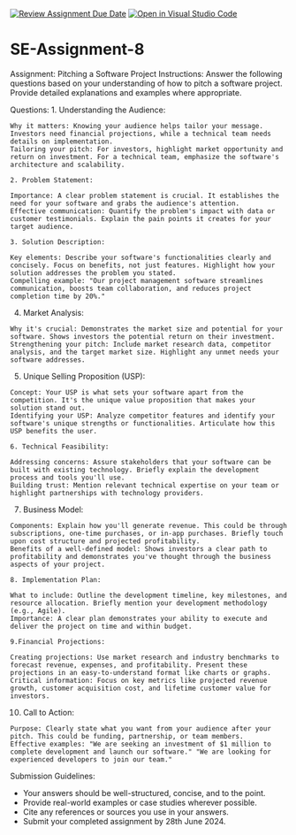 [![Review Assignment Due Date](https://classroom.github.com/assets/deadline-readme-button-22041afd0340ce965d47ae6ef1cefeee28c7c493a6346c4f15d667ab976d596c.svg)](https://classroom.github.com/a/4bgukiqw)
[![Open in Visual Studio Code](https://classroom.github.com/assets/open-in-vscode-2e0aaae1b6195c2367325f4f02e2d04e9abb55f0b24a779b69b11b9e10269abc.svg)](https://classroom.github.com/online_ide?assignment_repo_id=15317757&assignment_repo_type=AssignmentRepo)
# SE-Assignment-8
 Assignment: Pitching a Software Project
 Instructions:
Answer the following questions based on your understanding of how to pitch a software project. Provide detailed explanations and examples where appropriate.

 Questions:
    1. Understanding the Audience:

    Why it matters: Knowing your audience helps tailor your message. Investors need financial projections, while a technical team needs details on implementation.
    Tailoring your pitch: For investors, highlight market opportunity and return on investment. For a technical team, emphasize the software's architecture and scalability.

    2. Problem Statement:

    Importance: A clear problem statement is crucial. It establishes the need for your software and grabs the audience's attention.
    Effective communication: Quantify the problem's impact with data or customer testimonials. Explain the pain points it creates for your target audience.

    3. Solution Description:

    Key elements: Describe your software's functionalities clearly and concisely. Focus on benefits, not just features. Highlight how your solution addresses the problem you stated.
    Compelling example: "Our project management software streamlines communication, boosts team collaboration, and reduces project completion time by 20%."

   4. Market Analysis:

    Why it's crucial: Demonstrates the market size and potential for your software. Shows investors the potential return on their investment.
    Strengthening your pitch: Include market research data, competitor analysis, and the target market size. Highlight any unmet needs your software addresses.

   5. Unique Selling Proposition (USP):

    Concept: Your USP is what sets your software apart from the competition. It's the unique value proposition that makes your solution stand out.
    Identifying your USP: Analyze competitor features and identify your software's unique strengths or functionalities. Articulate how this USP benefits the user.

    6. Technical Feasibility:

    Addressing concerns: Assure stakeholders that your software can be built with existing technology. Briefly explain the development process and tools you'll use.
    Building trust: Mention relevant technical expertise on your team or highlight partnerships with technology providers.

   7. Business Model:

    Components: Explain how you'll generate revenue. This could be through subscriptions, one-time purchases, or in-app purchases. Briefly touch upon cost structure and projected profitability.
    Benefits of a well-defined model: Shows investors a clear path to profitability and demonstrates you've thought through the business aspects of your project.

    8. Implementation Plan:

    What to include: Outline the development timeline, key milestones, and resource allocation. Briefly mention your development methodology (e.g., Agile).
    Importance: A clear plan demonstrates your ability to execute and deliver the project on time and within budget.

    9.Financial Projections:

    Creating projections: Use market research and industry benchmarks to forecast revenue, expenses, and profitability. Present these projections in an easy-to-understand format like charts or graphs.
    Critical information: Focus on key metrics like projected revenue growth, customer acquisition cost, and lifetime customer value for investors.

   10. Call to Action:

    Purpose: Clearly state what you want from your audience after your pitch. This could be funding, partnership, or team members.
    Effective examples: "We are seeking an investment of $1 million to complete development and launch our software." "We are looking for experienced developers to join our team."
 Submission Guidelines:
- Your answers should be well-structured, concise, and to the point.
- Provide real-world examples or case studies wherever possible.
- Cite any references or sources you use in your answers.
- Submit your completed assignment by 28th June 2024.


